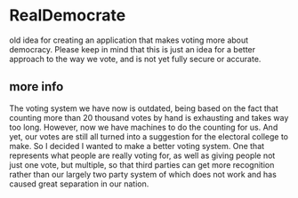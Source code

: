# RealDemocrate
old idea for creating an application that makes voting more about democracy. Please keep in mind that this is just an idea for a better approach to the way we vote, and is not yet fully secure or accurate. 

## more info
The voting system we have now is outdated, being based on the fact that counting more than 20 thousand votes by hand is exhausting and takes way too long. However, now we have machines to do the counting for us. And yet, our votes are still all turned into a suggestion for the electoral college to make. So I decided I wanted to make a better voting system. One that represents what people are really voting for, as well as giving people not just one vote, but multiple, so that third parties can get more recognition rather than our largely two party system of which does not work and has caused great separation in our nation.